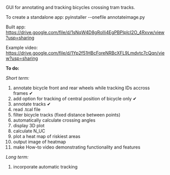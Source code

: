 GUI for annotating and tracking bicycles crossing tram tracks.

To create a standalone app: pyinstaller --onefile annotateimage.py

Built app: <https://drive.google.com/file/d/1sNqW4D8gRolIi4EgPBPlplcI2O_4Rxvw/view?usp=sharing> 

Example video: <https://drive.google.com/file/d/1Yp2f51HBcForeNRBcXFL9Lmdvtc7cQqn/view?usp=sharing>


**To do:**

_Short term:_
1. annotate bicycle front and rear wheels while tracking IDs accross frames ✔
2. add option for tracking of central position of bicycle only ✔
3. annotate tracks ✔
4. read .tcal file
5. filter bicycle tracks (fixed distance between points)
6. automatically calculate crossing angles
7. display 3D plot
8. calculate N_UC
9. plot a heat map of riskiest areas
10. output image of heatmap
11. make How-to video demonstrating functionality and features


_Long term:_
1. incorporate automatic tracking
